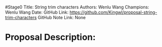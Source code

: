 #Stage0
Title: String trim characters
Authors: Wenlu Wang
Champions: Wenlu Wang
Date: 
GitHub Link: https://github.com/Kingwl/proposal-string-trim-characters
GitHub Note Link: None

# Proposal Description:

